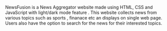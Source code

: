 NewsFusion is a News Aggregator website made using HTML, CSS and JavaScript with light/dark mode feature . This website collects news from various topics such as sports , finanace etc an displays on single web page. Users also have the option to search for the news for their interested topics.
